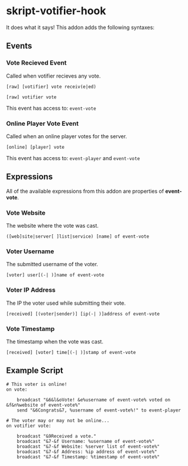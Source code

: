 # skript-votifier-hook

It does what it says! This addon adds the following syntaxes:

## Events

### Vote Recieved Event

Called when votifier recieves any vote.

`[raw] [votifier] vote receiv(e|ed)`

`[raw] votifier vote`

This event has access to: `event-vote`

### Online Player Vote Event

Called when an online player votes for the server.

`[online] [player] vote`

This event has access to: `event-player` and `event-vote`

## Expressions

All of the available expressions from this addon are properties of **event-vote**.

### Vote Website

The website where the vote was cast.

`([web]site|server[ ]list|service) [name] of event-vote`

### Voter Username

The submitted username of the voter.

`[voter] user[(-| )]name of event-vote`

### Voter IP Address

The IP the voter used while submitting their vote.

`[received] [(voter|sender)] [ip(-| )]address of event-vote`

### Vote Timestamp

The timestamp when the vote was cast.

`[received] [voter] time[(-| )]stamp of event-vote`

## Example Script

```
# This voter is online!
on vote:

    broadcast "&6&l&oVote! &e%username of event-vote% voted on &f&n%website of event-vote%"
    send "&6Congrats&7, %username of event-vote%!" to event-player

# The voter may or may not be online...
on votifier vote:

    broadcast "&9Received a vote."
    broadcast "&7-&f Username: %username of event-vote%"
    broadcast "&7-&f Website: %server list of event-vote%"
    broadcast "&7-&f Address: %ip address of event-vote%"
    broadcast "&7-&f Timestamp: %timestamp of event-vote%"
```
